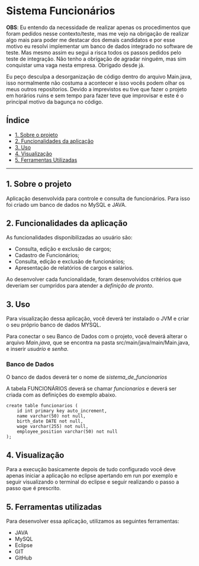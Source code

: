 # Sistema Funcionários 

**OBS**: Eu entendo da necessidade de realizar apenas os procedimentos que foram pedidos nesse contexto/teste, mas me vejo na obrigação de realizar algo mais para poder me destacar dos demais candidatos e por esse motivo eu resolvi implementar um banco de dados integrado no software de teste. Mas mesmo assim eu segui a risca todos os passos pedidos pelo teste de integração. Não tenho a obrigação de agradar ninguém, mas sim conquistar uma vaga nesta empresa. Obrigado desde já.

Eu peço desculpa a desorganização de código dentro do arquivo Main.java, isso normalmente não costuma a acontecer e isso vocês podem olhar os meus outros repositorios.
Devido a imprevistos eu tive que fazer o projeto em horários ruins e sem tempo para fazer teve que improvisar e este é o principal motivo da bagunça no código.

## Índice

* [1. Sobre o projeto](#1-sobre-o-projeto)
* [2. Funcionalidades da aplicação](#2-funcionalidades-da-aplicação)
* [3. Uso](#3-uso)
* [4. Visualização](#4-Visualização)
* [5. Ferramentas Utilizadas](#5-ferramentas-utilizadas)

***

## 1. Sobre o projeto

Aplicação desenvolvida para controle e consulta de funcionários.
Para isso foi criado um banco de dados no MySQL e JAVA.

## 2. Funcionalidades da aplicação
As funcionalidades disponibilizadas ao usuário são:

* Consulta, edição e exclusão de cargos;
* Cadastro de Funcionários;
* Consulta, edição e exclusão de funcionários;
* Apresentaçáo de relatórios de cargos e salários.

Ao desenvolver cada funcionalidade, foram desenvolvidos critérios que deveriam ser cumpridos para atender a _definição de pronto_.

## 3. Uso
Para visualização dessa aplicação, você deverá ter instalado o JVM e criar o seu próprio banco de dados MYSQL.

Para conectar o seu Banco de Dados com o projeto, você deverá alterar o arquivo *Main.java*, que se encontra na pasta src/main/java/main/Main.java, e inserir *usuário* e *senha*.

### Banco de Dados

O banco de dados deverá ter o nome de *sistema_de_funcionarios*

A tabela FUNCIONÁRIOS deverá se chamar *funcionarios* e deverá ser criada com as definições do exemplo abaixo.

```
create table funcionarios (
    id int primary key auto_increment,
    name varchar(50) not null,
    birth_date DATE not null,
    wage varchar(255) not null,
    employee_position varchar(50) not null
);
```

## 4. Visualização

Para a execução basicamente depois de tudo configurado você deve apenas iniciar a aplicação no eclipse apertando em run por exemplo e seguir visualizando o terminal do  eclipse e seguir realizando o passo a passo que é prescrito.

## 5. Ferramentas utilizadas

Para desenvolver essa aplicação, utilizamos as seguintes ferramentas:

* JAVA
* MySQL
* Eclipse
* GIT
* GitHub

